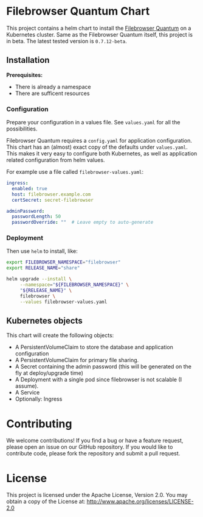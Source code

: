 
# Filebrowser Quantum Chart

This project contains a helm chart to install the [Filebrowser Quantum](https://github.com/gtsteffaniak/filebrowser) on a Kubernetes cluster.
Same as the Filebrowser Quantum itself, this project is in beta. The latest tested version is `0.7.12-beta`.


## Installation

**Prerequisites:**
- There is already a namespace
- There are sufficent resources

### Configuration

Prepare your configuration in a values file. See `values.yaml` for all the possibilities. 

Filebrowser Quantum requires a `config.yaml` for application configuration. This chart has an (almost) exact copy of the defaults under `values.yaml`. This makes it very easy to configure both Kubernetes, as well as application related configuration from helm values.

For example use a file called `filebrowser-values.yaml`:

```yaml
ingress:
  enabled: true
  host: filebrowser.example.com
  certSecret: secret-filebrowser

adminPassword:
  passwordLength: 50
  passwordOverride: ""  # Leave empty to auto-generate
```

### Deployment

Then use `helm` to install, like:

```bash
export FILEBROWSER_NAMESPACE="filebrowser"
export RELEASE_NAME="share"

helm upgrade --install \
     --namespace="${FILEBROWSER_NAMESPACE}" \
     "${RELEASE_NAME}" \
     filebrowser \
     --values filebrowser-values.yaml
```

## Kubernetes objects
This chart will create the following objects:

- A PersistentVolumeClaim to store the database and application configuration
- A PersistentVolumeClaim for primary file sharing. 
- A Secret containing the admin password (this will be generated on the fly at deploy/upgrade time)
- A Deployment with a single pod since filebrowser is not scalable (I assume).
- A Service
- Optionally: Ingress

# Contributing
We welcome contributions! If you find a bug or have a feature request, please open an issue on our GitHub repository. If you would like to contribute code, please fork the repository and submit a pull request.

# License
This project is licensed under the Apache License, Version 2.0. You may obtain a copy of the License at:
http://www.apache.org/licenses/LICENSE-2.0
